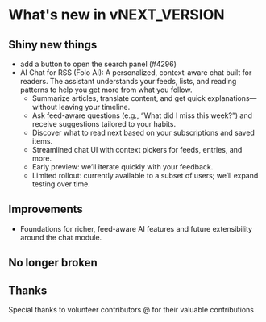 # What's new in vNEXT_VERSION

## Shiny new things

- add a button to open the search panel (#4296)
- AI Chat for RSS (Folo AI): A personalized, context-aware chat built for readers. The assistant understands your feeds, lists, and reading patterns to help you get more from what you follow.
  - Summarize articles, translate content, and get quick explanations—without leaving your timeline.
  - Ask feed-aware questions (e.g., “What did I miss this week?”) and receive suggestions tailored to your habits.
  - Discover what to read next based on your subscriptions and saved items.
  - Streamlined chat UI with context pickers for feeds, entries, and more.
  - Early preview: we’ll iterate quickly with your feedback.
  - Limited rollout: currently available to a subset of users; we’ll expand testing over time.

## Improvements

- Foundations for richer, feed-aware AI features and future extensibility around the chat module.

## No longer broken

## Thanks

Special thanks to volunteer contributors @ for their valuable contributions
